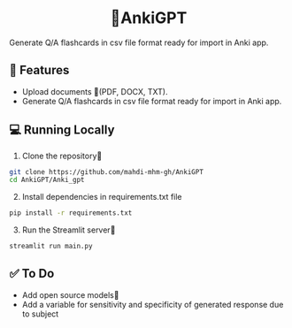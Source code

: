 <h1 align="center">
📇AnkiGPT
</h1>

Generate Q/A flashcards in csv file format ready for import in Anki app.

## 🔧 Features

- Upload documents 📁(PDF, DOCX, TXT).
- Generate Q/A flashcards in csv file format ready for import in Anki app.

## 💻 Running Locally

1. Clone the repository📂

```bash
git clone https://github.com/mahdi-mhm-gh/AnkiGPT
cd AnkiGPT/Anki_gpt
```

2. Install dependencies in requirements.txt file

```bash
pip install -r requirements.txt
```

3. Run the Streamlit server🚀

```bash
streamlit run main.py
```

## ✅ To Do

- Add open source models🤗
- Add a variable for sensitivity and specificity of generated response due to subject
